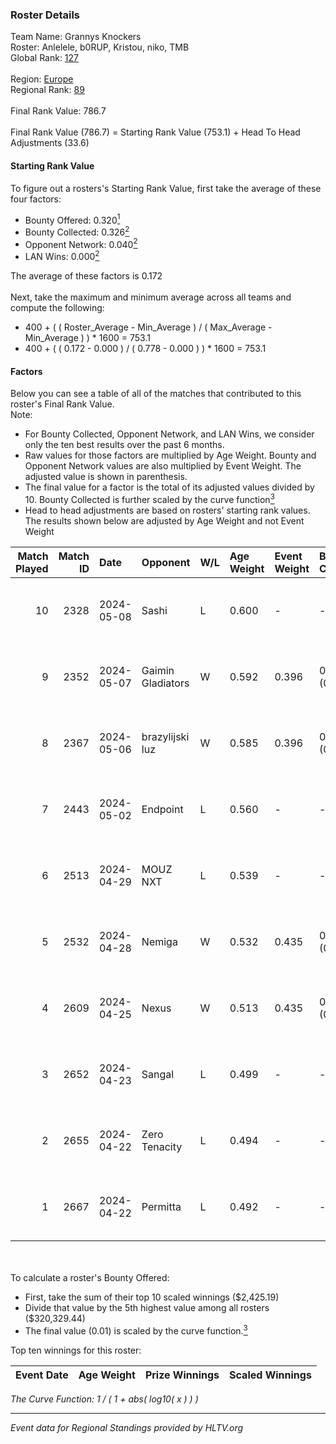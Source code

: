 ### Roster Details<br />
Team Name: Grannys Knockers<br />
Roster: Anlelele, b0RUP, Kristou, niko, TMB<br />
Global Rank: [127](../standings_global.md)<br />
<br />
Region: [Europe]( ../standings_europe.md)<br />
Regional Rank: [89]( ../standings_europe.md)<br />
<br />
Final Rank Value:  786.7<br />
<br />
Final Rank Value (786.7) = Starting Rank Value (753.1) + Head To Head Adjustments (33.6)<br />

#### Starting Rank Value<br />
To figure out a rosters's Starting Rank Value, first take the average of these four factors:<br />
- Bounty Offered: 0.320[<sup>1</sup>](#table2)
- Bounty Collected: 0.326[<sup>2</sup>](#table1)
- Opponent Network: 0.040[<sup>2</sup>](#table1)
- LAN Wins: 0.000[<sup>2</sup>](#table1)

The average of these factors is 0.172<br />
<br />
Next, take the maximum and minimum average across all teams and compute the following:<br />
- 400 + ( ( Roster_Average - Min_Average ) / ( Max_Average - Min_Average ) ) * 1600 = 753.1
- 400 + ( ( 0.172 - 0.000 ) / ( 0.778 - 0.000 ) ) * 1600 = 753.1


#### Factors<br />
Below you can see a table of all of the matches that contributed to this roster's Final Rank Value.<br />
Note:<br />

- For Bounty Collected, Opponent Network, and LAN Wins, we consider only the ten best results over the past 6 months.
- Raw values for those factors are multiplied by Age Weight. Bounty and Opponent Network values are also multiplied by Event Weight. The adjusted value is shown in parenthesis.
- The final value for a factor is the total of its adjusted values divided by 10. Bounty Collected is further scaled by the curve function[<sup>3</sup>](#curveFunction)
- Head to head adjustments are based on rosters' starting rank values. The results shown below are adjusted by Age Weight and not Event Weight
<span id="table1"></span><br />


| Match Played | Match ID | Date       | Opponent          | W/L | Age Weight | Event Weight | Bounty Collected | Opponent Network | LAN Wins  | H2H Adj. | Roster                              |
| -: | -: | :- | :- | :- | :- | :- | :- | :- | :- | -: | :- |
|           10 |     2328 | 2024-05-08 | Sashi             | L   | 0.600      | -            | -                | -                | -         |    -1.65 | Anlelele, b0RUP, Kristou, niko, TMB |
|            9 |     2352 | 2024-05-07 | Gaimin Gladiators | W   | 0.592      | 0.396        | 0.037 (0.009)    | 0.331 (0.078)    | 0 (0.000) |    14.49 | Anlelele, b0RUP, Kristou, niko, TMB |
|            8 |     2367 | 2024-05-06 | brazylijski luz   | W   | 0.585      | 0.396        | 0.008 (0.002)    | 0.250 (0.058)    | 0 (0.000) |    11.10 | Anlelele, b0RUP, Kristou, niko, TMB |
|            7 |     2443 | 2024-05-02 | Endpoint          | L   | 0.560      | -            | -                | -                | -         |    -5.30 | Anlelele, b0RUP, Kristou, niko, TMB |
|            6 |     2513 | 2024-04-29 | MOUZ NXT          | L   | 0.539      | -            | -                | -                | -         |    -3.04 | b0RUP, Kristou, niko, refrezh, TMB  |
|            5 |     2532 | 2024-04-28 | Nemiga            | W   | 0.532      | 0.435        | 0.314 (0.073)    | 0.704 (0.163)    | 0 (0.000) |    15.23 | b0RUP, Kristou, niko, refrezh, TMB  |
|            4 |     2609 | 2024-04-25 | Nexus             | W   | 0.513      | 0.435        | 0.014 (0.003)    | 0.447 (0.100)    | 0 (0.000) |    10.06 | b0RUP, Kristou, niko, refrezh, TMB  |
|            3 |     2652 | 2024-04-23 | Sangal            | L   | 0.499      | -            | -                | -                | -         |    -1.71 | Anlelele, b0RUP, Kristou, niko, TMB |
|            2 |     2655 | 2024-04-22 | Zero Tenacity     | L   | 0.494      | -            | -                | -                | -         |    -2.14 | b0RUP, Kristou, niko, refrezh, TMB  |
|            1 |     2667 | 2024-04-22 | Permitta          | L   | 0.492      | -            | -                | -                | -         |    -3.48 | b0RUP, Kristou, niko, refrezh, TMB  |

<br />
<span id="table2"></span><br />
To calculate a roster's Bounty Offered:<br />

- First, take the sum of their top 10 scaled winnings ($2,425.19)
- Divide that value by the 5th highest value among all rosters ($320,329.44)
- The final value (0.01) is scaled by the curve function.[<sup>3</sup>](#curveFunction)

Top ten winnings for this roster:<br />

| Event Date | Age Weight | Prize Winnings | Scaled Winnings |
| :- | -: | :- | :- |


<span id="curveFunction"></span>_The Curve Function: 1 / ( 1 + abs( log10( x ) ) )_<br />

---
_Event data for Regional Standings provided by HLTV.org_<br />

